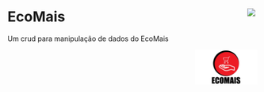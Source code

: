 # EcoMais <a href='https://github.com/marcio1002/CrudEcoMais'><img src='https://simpleicons.org/icons/github.svg?color=#181717&style=flat-square' width=4% align='right'/></a>

Um crud para manipulação de dados  do EcoMais
<div align="right">
    <a href='#'>
        <img width="25%" src="./src/assets/icon-ecomais/ecomais-logo.png"/>
    </a>
</div>
